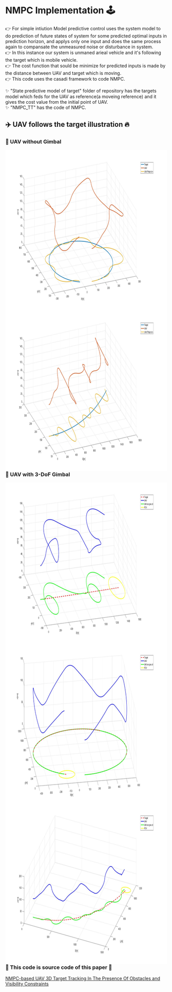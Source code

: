 # NMPC Implementation 🕹️     

👉 For simple intiution Model predictive control uses the system model to do prediction of future states of system for some predicted optimal inputs in prediction horizon, and applys only one input and does the same process again to compansate the unmeasured noise or disturbance in system.      
👉 In this instance our system is unmaned arieal vehicle and it's following the target which is mobile vehicle.       
👉 The cost function that sould be minimize for predicted inputs is made by the distance between UAV and target which is moving.   
👉 This code uses the casadi framework to code NMPC.

✨ "State predictive model of target" folder of repository has the targets model which feds for the UAV as reference(a moveing reference) and it gives the cost value from the initial point of UAV.      
✨ "NMPC_TT" has the code of NMPC.      

## ✈️ UAV follows the target illustration 🔥      

### 📌 UAV without Gimbal                
<img align="left" height="500" width="700" src="https://github.com/devsonni/MPC-Implementation/blob/main/gif/TrackWTG1.jpg">            
<img align="right" height="500" width="700" src="https://github.com/devsonni/MPC-Implementation/blob/main/gif/TrackTWG.jpg">     
   
### 📌 UAV with 3-DoF Gimbal                
<img align="left" height="500" width="700" src="https://github.com/devsonni/MPC-Implementation/blob/main/gif/TargetTrack6.jpg">         
<img align="left" height="500" width="700" src="https://github.com/devsonni/MPC-Implementation/blob/main/gif/TargetTrack5.jpg">        
<img align="right" height="500" width="700" src="https://github.com/devsonni/MPC-Implementation/blob/main/gif/TargetTrack3.jpg">                 
     
### 🔗 This code is source code of this paper 📝        
[NMPC-based UAV 3D Target Tracking In The Presence Of Obstacles and Visibility Constraints](https://ieeexplore.ieee.org/document/9476710)
